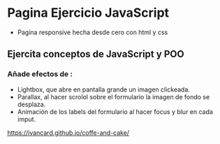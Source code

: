 # Pagina Ejercicio JavaScript

- Pagina responsive hecha desde cero con html y css

## Ejercita conceptos de JavaScript y POO

### Añade efectos de :

- Lightbox, que abre en pantalla grande un imagen clickeada.
- Parallax, al hacer scrolol sobre el formulario la imagen de fondo se desplaza.
- Animación de los labels del formulario al hacer focus y blur en cada imput.

https://ivancard.github.io/coffe-and-cake/
